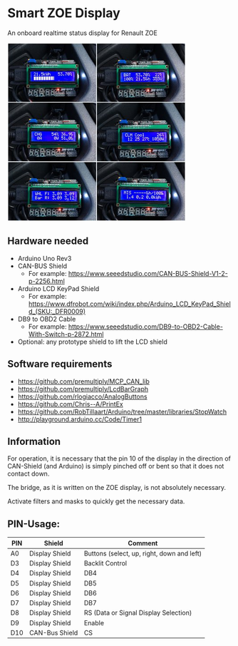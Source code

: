 # Smart ZOE Display
An onboard realtime status display for Renault ZOE

![Preview](https://github.com/DanielRTRD/Smart-ZOE-Display/blob/master/preview.jpg?raw=true)

## Hardware needed
* Arduino Uno Rev3
* CAN-BUS Shield 
    * For example: https://www.seeedstudio.com/CAN-BUS-Shield-V1-2-p-2256.html
* Arduino LCD KeyPad Shield
    * For example: https://www.dfrobot.com/wiki/index.php/Arduino_LCD_KeyPad_Shield_(SKU:_DFR0009)
* DB9 to OBD2 Cable
    * For example: https://www.seeedstudio.com/DB9-to-OBD2-Cable-With-Switch-p-2872.html
* Optional: any prototype shield to lift the LCD shield

## Software requirements
* https://github.com/premultiply/MCP_CAN_lib
* https://github.com/premultiply/LcdBarGraph 
* https://github.com/rlogiacco/AnalogButtons
* https://github.com/Chris--A/PrintEx
* https://github.com/RobTillaart/Arduino/tree/master/libraries/StopWatch
* http://playground.arduino.cc/Code/Timer1

## Information
For operation, it is necessary that the pin 10 of the display in the direction of CAN-Shield (and Arduino) is simply pinched off or bent so that it does not contact down.

The bridge, as it is written on the ZOE display, is not absolutely necessary.

Activate filters and masks to quickly get the necessary data.

## PIN-Usage:
PIN | Shield | Comment
| --- | --- | --- |
| A0 | Display Shield | Buttons (select, up, right, down and left) |
| D3 | Display Shield | Backlit Control |
| D4 | Display Shield | DB4 |
| D5 | Display Shield | DB5 |
| D6 | Display Shield | DB6 |
| D7 | Display Shield | DB7 |
| D8 | Display Shield | RS (Data or Signal Display Selection) |
| D9 | Display Shield | Enable |
| D10 | CAN-Bus Shield | CS |